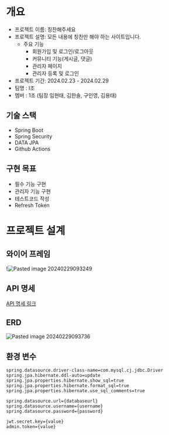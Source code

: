 # 개요

- 프로젝트 이름: 칭찬해주세요
- 프로젝트 설명: 모든 내용에 칭찬만 해야 하는 사이트입니다. 
    - 주요 기능
        - 회원가입 및 로그인/로그아웃
        - 커뮤니티 기능(게시글, 댓글)
        - 관리자 페이지
        - 관리자 등록 및 로그인
- 프로젝트 기간: 2024.02.23 - 2024.02.29
- 팀명 : I조
- 멤버 : 1조 (팀장 임현태, 김한솔, 구인영, 김용태)

## 기술 스택

- Spring Boot
- Spring Security
- DATA JPA
- Github Actions

## 구현 목표

- 필수 기능 구현
- 관리자 기능 구현
- 테스트코드 작성
- Refresh Token

# 프로젝트 설계

## 와이어 프레임

!![Pasted image 20240229093249](https://github.com/nbc-ijo/nbc-ijo/assets/135244018/c0f4b1e7-fbc9-47f1-98da-c04e5f57c9ce)


## API 명세

[API 명세 링크](https://teamsparta.notion.site/I-6f97fc62876f42efaba6b433419fc477)

## ERD

![Pasted image 20240229093736](https://github.com/nbc-ijo/nbc-ijo/assets/135244018/c0949346-598c-403e-ad56-22a9e5d47abe)



## 환경 변수
```
spring.datasource.driver-class-name=com.mysql.cj.jdbc.Driver
spring.jpa.hibernate.ddl-auto=update
spring.jpa.properties.hibernate.show_sql=true
spring.jpa.properties.hibernate.format_sql=true
spring.jpa.properties.hibernate.use_sql_comments=true

spring.datasource.url={databaseurl}
spring.datasource.username={username}
spring.datasource.password={password}

jwt.secret.key={value}
admin.token={value}
```

